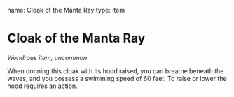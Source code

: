 name: Cloak of the Manta Ray
type: item

# Cloak of the Manta Ray 
_Wondrous item, uncommon_ 

When donning this cloak with its hood raised, you can breathe beneath the waves, and you possess a swimming speed of 60 feet. To raise or lower the hood requires an action. 
